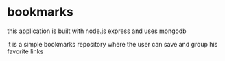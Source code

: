 # bookmarks

this application is built with node.js express and uses mongodb

it is a simple bookmarks repository where the user can save and group his favorite links

